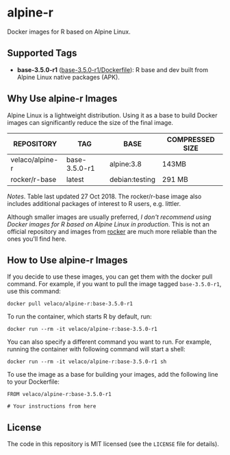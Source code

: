 # alpine-r

Docker images for R based on Alpine Linux.

## Supported Tags

* **base-3.5.0-r1** ([base-3.5.0-r1/Dockerfile](https://github.com/velaco/alpine-r/blob/master/base-3.5.0-r1/Dockerfile)): R base and dev built from Alpine Linux native packages (APK).

## Why Use alpine-r Images

Alpine Linux is a lightweight distribution. Using it as a base to build Docker images can significantly reduce the size of the final image. 

|REPOSITORY|TAG|BASE|COMPRESSED SIZE|
|-|-|-|-|
|velaco/alpine-r|base-3.5.0-r1|alpine:3.8|143MB|
|rocker/r-base|latest|debian:testing|291 MB|

*Notes*. Table last updated 27 Oct 2018. The rocker/r-base image also includes additional packages of interest to R users, e.g. littler.

Although smaller images are usually preferred, *I don't recommend using Docker images for R based on Alpine Linux in production*. This is not an official repository and images from [rocker](https://hub.docker.com/r/rocker/) are much more reliable than the ones you'll find here.

## How to Use alpine-r Images

If you decide to use these images, you can get them with the docker pull command. For example, if you want to pull the image tagged `base-3.5.0-r1`, use this command:

```shell
docker pull velaco/alpine-r:base-3.5.0-r1
```
To run the container, which starts R by default, run:

```shell
docker run --rm -it velaco/alpine-r:base-3.5.0-r1
```

You can also specify a different command you want to run. For example, running the container with following command will start a shell:

```shell
docker run --rm -it velaco/alpine-r:base-3.5.0-r1 sh
```
To use the image as a base for building your images, add the following line to your Dockerfile:

```shell
FROM velaco/alpine-r:base-3.5.0-r1

# Your instructions from here
```

## License

The code in this repository is MIT licensed (see the `LICENSE` file for details).
